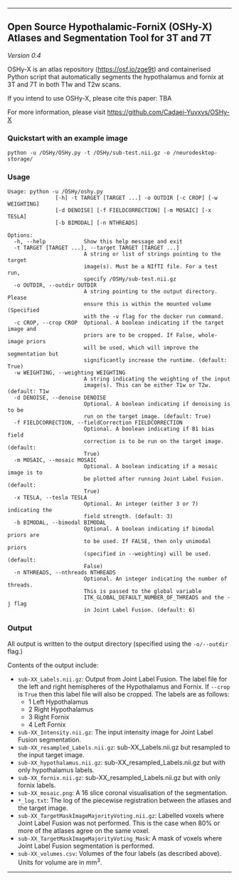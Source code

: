 
----------------------------------
## Open Source Hypothalamic-ForniX (OSHy-X) Atlases and Segmentation Tool for 3T and 7T

*Version 0.4*

OSHy-X is an atlas repository (https://osf.io/zge9t) and containerised Python script that automatically segments the hypothalamus and fornix at 3T and 7T in both T1w and T2w scans. 

If you intend to use OSHy-X, please cite this paper: TBA

For more information, please visit https://github.com/Cadaei-Yuvxvs/OSHy-X

### Quickstart with an example image
```
python -u /OSHy/OSHy.py -t /OSHy/sub-test.nii.gz -o /neurodesktop-storage/
```

### Usage

```
Usage: python -u /OSHy/oshy.py 
               [-h] -t TARGET [TARGET ...] -o OUTDIR [-c CROP] [-w WEIGHTING]
               [-d DENOISE] [-f FIELDCORRECTION] [-m MOSAIC] [-x TESLA]
               [-b BIMODAL] [-n NTHREADS]

Options:
  -h, --help            Show this help message and exit
  -t TARGET [TARGET ...], --target TARGET [TARGET ...]
                        A string or list of strings pointing to the target
                        image(s). Must be a NIfTI file. For a test run,
                        specify /OSHy/sub-test.nii.gz
  -o OUTDIR, --outdir OUTDIR
                        A string pointing to the output directory. Please
                        ensure this is within the mounted volume (Specified
                        with the -v flag for the docker run command.
  -c CROP, --crop CROP  Optional. A boolean indicating if the target image and
                        priors are to be cropped. If False, whole-image priors
                        will be used, which will improve the segmentation but
                        significantly increase the runtime. (default: True)
  -w WEIGHTING, --weighting WEIGHTING
                        A string indicating the weighting of the input
                        image(s). This can be either T1w or T2w. (default: T1w
  -d DENOISE, --denoise DENOISE
                        Optional. A boolean indicating if denoising is to be
                        run on the target image. (default: True)
  -f FIELDCORRECTION, --fieldCorrection FIELDCORRECTION
                        Optional. A boolean indicating if B1 bias field
                        correction is to be run on the target image. (default:
                        True)
  -m MOSAIC, --mosaic MOSAIC
                        Optional. A boolean indicating if a mosaic image is to
                        be plotted after running Joint Label Fusion. (default:
                        True)
  -x TESLA, --tesla TESLA
                        Optional. An integer (either 3 or 7) indicating the
                        field strength. (default: 3)
  -b BIMODAL, --bimodal BIMODAL
                        Optional. A boolean indicating if bimodal priors are
                        to be used. If FALSE, then only unimodal priors
                        (specified in --weighting) will be used.(default:
                        False)
  -n NTHREADS, --nthreads NTHREADS
                        Optional. An integer indicating the number of threads.
                        This is passed to the global variable
                        ITK_GLOBAL_DEFAULT_NUMBER_OF_THREADS and the -j flag
                        in Joint Label Fusion. (default: 6)
```


### Output

All output is written to the output directory (specified using the `-o/--outdir` flag.)

Contents of the output include:

* `sub-XX_Labels.nii.gz`: Output from Joint Label Fusion. The label file for the left and right hemispheres of the Hypothalamus and Fornix. If `--crop` is `True` then this label file will also be cropped. The labels are as follows:
    - 1 Left Hypothalamus
    - 2 Right Hypothalamus
    - 3 Right Fornix
    - 4 Left Fornix
* `sub-XX_Intensity.nii.gz`: The input intensity image for Joint Label Fusion segmentation.
* `sub-XX_resampled_Labels.nii.gz`: sub-XX_Labels.nii.gz but resampled to the input target image.
* `sub-XX_hypothalamus.nii.gz`: sub-XX_resampled_Labels.nii.gz but with only hypothalamus labels.
* `sub-XX_fornix.nii.gz`: sub-XX_resampled_Labels.nii.gz but with only fornix labels.
* `sub-XX_mosaic.png`: A 16 slice coronal visualisation of the segmentation.
* `*_log.txt`: The log of the piecewise registration between the atlases and the target image.
* `sub-XX_TargetMaskImageMajorityVoting.nii.gz`: Labelled voxels where Joint Label Fusion was not performed. This is the case when 80% or more of the atlases agree on the same voxel.
* `sub-XX_TargetMaskImageMajorityVoting_Mask`: A mask of voxels where Joint Label Fusion segmentation is performed.
* `sub-XX_volumes.csv`: Volumes of the four labels (as described above). Units for volume are in mm<sup>3</sup>.

----------------------------------
